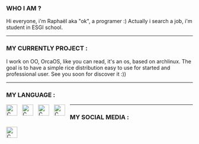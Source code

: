 <h3>    WHO I AM ?</h3>
<p>
Hi everyone, i'm Raphaël aka "ok", a programer :)
Actually i search a job, i'm student in ESGI school.
</p>

---

<h3>    MY CURRENTLY PROJECT :</h3>
<p>
I work on OO, OrcaOS, like you can read, it's an os, based on archlinux.
The goal is to have a simple rice distribution easy to use for started and professional user.
See you soon for discover it :))
</p>

---

<h3>    MY LANGUAGE :</h3>
<div>
<img align="left" alt="C" width="30px" style="padding-right:10px;" src="https://cdn.jsdelivr.net/gh/devicons/devicon@latest/icons/c/c-original.svg" />
<img align="left" alt="C" width="30px" style="padding-right:10px;" src="https://cdn.jsdelivr.net/gh/devicons/devicon@latest/icons/html5/html5-plain.svg" />
<img align="left" alt="C" width="30px" style="padding-right:10px;" src="https://cdn.jsdelivr.net/gh/devicons/devicon@latest/icons/css3/css3-plain.svg" />
<img align="left" alt="C" width="30px" style="padding-right:10px;" src="https://cdn.jsdelivr.net/gh/devicons/devicon@latest/icons/python/python-original.svg" />
<p>
</p>
</div>

---

<h3>    MY SOCIAL MEDIA :</h3>
<div>
<a href=https://www.linkedin.com/in/raphaël-serre-gamard-434853292/><img align="left" alt="C" width="30px" style="padding-right:10px;" src="https://cdn.jsdelivr.net/gh/devicons/devicon@latest/icons/linkedin/linkedin-original.svg" /></a>


</div>